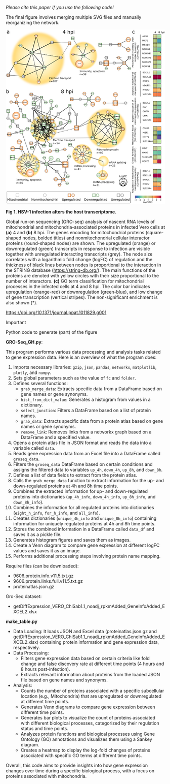 *Please cite this paper if you use the following code!*

The final figure involves merging multiple SVG files and manually reorganizing the network.

![Figure 1, Low definition](https://github.com/leclercsimon74/2024_mito-HSV_paper/blob/main/Figure%201/Figure1_v2_LD.png)

**Fig 1. HSV-1 infection alters the host transcriptome.**

Global run-on sequencing (GRO-seq) analysis of nascent RNA levels of mitochondrial and mitochondria-associated proteins in infected Vero cells at **(a)** 4 and **(b)** 8 hpi. The genes encoding for mitochondrial proteins (square-shaped nodes, bolded titles) and nonmitochondrial cellular interactor proteins (round-shaped nodes) are shown. The upregulated (orange) or downregulated (green) transcripts in response to infection are visible together with unregulated interacting transcripts (grey). The node size correlates with a logarithmic fold change (logFC) of regulation and the thickness of black lines between nodes is proportional to the interaction in the STRING database (https://string-db.org/). The main functions of the proteins are denoted with yellow circles with their size proportional to the number of interactors. **(c)** GO term classification for mitochondrial processes in the infected cells at 4 and 8 hpi. The color bar indicates upregulation (orange-red) or downregulation (green-blue), and low change of gene transcription (vertical stripes). The non-significant enrichment is also shown (*).

https://doi.org/10.1371/journal.ppat.1011829.g001

> [!IMPORTANT]
> Python code to generate (part) of the figure

**GRO-Seq_GH.py**:

This program performs various data processing and analysis tasks related to gene expression data. Here is an overview of what the program does:

1. Imports necessary libraries: `gzip`, `json`, `pandas`, `networkx`, `matplotlib`, `plotly`, and `numpy`.
2. Sets global parameters such as the value of `fc` and `folder`.
3. Defines several functions:
   - `grab_merge_data`: Extracts specific data from a DataFrame based on gene names or gene synonyms.
   - `hist_from_dict_value`: Generates a histogram from values in a dictionary.
   - `select_junction`: Filters a DataFrame based on a list of protein names.
   - `grab_data`: Extracts specific data from a protein atlas based on gene names or gene synonyms.
   - `remove_link`: Removes links from a networkx graph based on a DataFrame and a specified value.
4. Opens a protein atlas file in JSON format and reads the data into a variable called `data`.
5. Reads gene expression data from an Excel file into a DataFrame called `groseq_data`.
6. Filters the `groseq_data` DataFrame based on certain conditions and assigns the filtered data to variables `up_4h`, `down_4h`, `up_8h`, and `down_8h`.
7. Defines a list of data fields to extract from the protein atlas.
8. Calls the `grab_merge_data` function to extract information for the up- and down-regulated proteins at 4h and 8h time points.
9. Combines the extracted information for up- and down-regulated proteins into dictionaries (`up_4h_info`, `down_4h_info`, `up_8h_info`, and `down_8h_info`).
10. Combines the information for all regulated proteins into dictionaries (`eight_h_info`, `for_h_info`, and `all_info`).
11. Creates dictionaries (`unique_4h_info` and `unique_8h_info`) containing information for uniquely regulated proteins at 4h and 8h time points.
12. Stores the combined information in a DataFrame called `data_df` and saves it as a pickle file.
13. Generates histogram figures and saves them as images.
14. Create a Venn diagram to compare gene expression at different logFC values and saves it as an image.
15. Performs additional processing steps involving protein name mapping.

Require files (can be downloaded):
- 9606.protein.info.v11.5.txt.gz
- 9606.protein.links.full.v11.5.txt.gz
- proteinatlas.json.gz

Gro-Seq dataset:
- getDiffExpression_VERO_ChlSab1.1_noadj_rpkmAdded_GeneInfoAdded_EXCEL2.xlsx

**make_table.py**

- Data Loading: It loads JSON and Excel data (proteinatlas.json.gz and getDiffExpression_VERO_ChlSab1.1_noadj_rpkmAdded_GeneInfoAdded_EXCEL2.xlsx) containing protein information and gene expression data, respectively.
- Data Processing:
   - Filters gene expression data based on certain criteria like fold change and false discovery rate at different time points (4 hours and 8 hours post-infection).
   - Extracts relevant information about proteins from the loaded JSON file based on gene names and synonyms.
- Analysis:
   - Counts the number of proteins associated with a specific subcellular location (e.g., Mitochondria) that are upregulated or downregulated at different time points.
   - Generates Venn diagrams to compare gene expression between different time points.
   - Generates bar plots to visualize the count of proteins associated with different biological processes, categorized by their regulation status and time points.
   - Analyzes protein functions and biological processes using Gene Ontology (GO) annotations and visualizes them using a Sankey diagram.
   - Creates a heatmap to display the log-fold changes of proteins associated with specific GO terms at different time points.

Overall, this code aims to provide insights into how gene expression changes over time during a specific biological process, with a focus on proteins associated with mitochondria.
